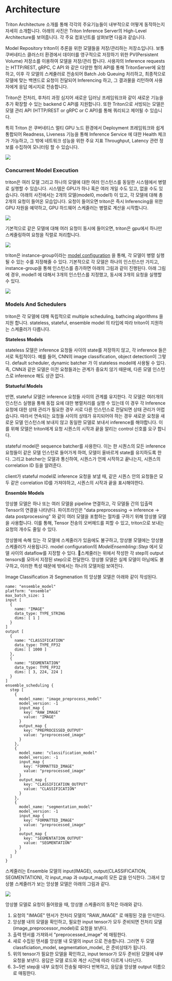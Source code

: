 # Architecture

Triton Architecture 소개를 통해 각각의 주요기능들이 내부적으로 어떻게 동작하는지 자세히 소개합니다. 아래의 사진은 Triton Inference Server의 High-Level Architecture를 보여줍니다. 각 주요 컴포넌트를 살펴보면 다음과 같습니다.

Model Repository triton이 추론을 위한 모델들을 저장/관리하는 저장소입니다. 보통 쿠버네티스 클러스터 환경에서 데이터를 영구적으로 저장하기 위한 PV(Persistent Volume) 저장소를 이용하여 모델을 저장/관리 합니다. 사용자의 Inference requests 는 HTTP/REST, gRPC, C API 와 같은 다양한 형의 API를 통해 TritonServer에 요청하고, 이후 각 모델의 스케쥴러로 전송되어 Batch Job Queuing 처리하고, 최종적으로 모델에 맞는 백엔드로 요청이 전달되어 Inferencing 하고, 그 결과물을 리턴하여 사용자에게 응답 메시지로 전송합니다.

Triton은 전처리, 후처리 과정 심지어 새로운 딥러닝 프레임워크와 같이 새로운 기능을 추가 확장할 수 있는 backend C API를 지원합니다. 또한 Triton으로 서빙되는 모델은 모델 관리 API (HTTP/REST or gRPC or C API)를 통해 쿼리되고 제어될 수 있습니다.

특히 Triton 은 쿠버네티스 멀티 GPU 노드 환경에서 Deployment 프레임워크와 쉽게 통합되어 Readness, Liveness 기능을 통해 Inference Service 에 대한 Health 체크가 가능하고, 그 밖에 네트워크 성능을 위한 주요 지표 Throughput, Latency 관련 정보를 수집하여 모니터링 할 수 있습니다.

![](https://github.com/triton-inference-server/server/raw/main/docs/images/arch.jpg)

### **Concurrent Model Execution**

triton은 여러 모델 그리고 하나의 모델에 대한 여러 인스턴스를 동일한 시스템에서 병렬로 실행할 수 있습니다. 시스템은 GPU가 하나 혹은 여러 개일 수도 있고, 없을 수도 있습니다. 아래의 사진에서는 2개의 모델(model0, model1) 이 있고, 각 모델에 대해 총 2개의 요청이 들어온 모습입니다. 요청이 들어오면 triton은 즉시 Inferencing을 위한 GPU 자원을 예약하고, GPU 하드웨어 스케줄러는 병렬로 계산을 시작합니다.



![](https://github.com/triton-inference-server/server/raw/main/docs/images/multi\_model\_exec.png)

기본적으로 같은 모델에 대해 여러 요청이 동시에 들어오면, triton은 gpu에서 하나만 스케줄링하여 요청을 직렬로 처리합니다.

![](https://github.com/triton-inference-server/server/raw/main/docs/images/multi\_model\_serial\_exec.png)

triton은 instance-group이라는 [model configuration](https://benlee73.tistory.com/46) 을 통해, 각 모델이 병렬 실행될 수 있는 수를 지정해줄 수 있다. 기본적으로 각 모델은 하나의 인스턴스만 가지고, instance-group을 통해 인스턴스를 증가하면 아래의 그림과 같이 진행된다. 아래 그림에 경우, model1 에 대해서 3개의 인스턴스를 지정했고, 동시에 3개의 요청을 실행할 수 있다.

![](https://github.com/triton-inference-server/server/raw/main/docs/images/multi\_model\_parallel\_exec.png)

### **Models And Schedulers**

triton은 각 모델에 대해 독립적으로 multiple scheduling, bathcing algorithms 을 지원 합니다. stateless, stateful, ensemble model 의 타입에 따라 triton이 지원하는 스케줄러가 다릅니다.

**Stateless Models**

stateless 모델은 inference 요청들 사이의 state를 저장하지 않고, 각 inference 들은 서로 독립적이다. 예를 들어, CNN의 image classification, object detection이 그렇다. default scheduler, dynamic batcher 가 이 stateless model에 사용될 수 있다. 즉, CNN과 같은 모델은 이전 요청들과는 관계가 중요치 않기 때문에, 다른 모델 인스턴스로 inference 해도 상관 없다.

**Statueful Models**

반면, stateful 모델은 inference 요청들 사이의 관계를 유지한다. 각 모델은 여러개의 인스턴스 실행을 통해 동접 요에 대한 병렬처리를 실행 수 있는데 이 경우 각 Inference 요청에 대한 상태 관리가 필요한 경우 서로 다른 인스턴스로 전달되면 상태 관리가 어렵습니다. 따라서 연속되는 요청들 사이의 상태가 유지되어야 하는 경우 새로운 요청을 새로운 모델 인스턴스에 보내지 않고 동일한 모델로 보내서 inference를 해야합니다. 이를 위해 모델은 triton에게 요청 시퀀스의 시작과 끝을 알리는 control 신호를 요구 합니다.

stateful model은 sequence batcher를 사용한다. 이는 한 시퀀스의 모든 inference 요청들이 같은 모델 인스턴로 들어가게 하여, 모델이 올바르게 state를 유지하도록 한다. 그리고 batcher는 모델과 통신하여, 시퀀스가 언제 시작하고 끝나는지, 시퀀스의 correlation ID 등을 알려준다.

client가 stateful model로 inference 요청을 보낼 때, 같은 시퀀스 안의 요청들은 모두 같은 correlation ID를 가져야하고, 시퀀스의 시작과 끝을 표시해야한다.

**Ensemble Models**

앙상블 모델은 하나 또는 여러 모델을 pipeline 연결하고, 각 모델들 간의 입출력 Tensor의 연결을 나타낸다. 파이프라인은 "data preprocessing -> inference -> data postprocessing" 와 같이 여러 모델을 포함하는 절차를 구하기 위해 앙상블 모델을 사용합니다. 이를 통해, Tensor 전송의 오버헤드를 피할 수 있고, triton으로 보내는 요청의 개수도 줄일 수 있다.

앙상블에 속해 있는 각 모델에 스케줄러가 있음에도 불구하고, 앙상블 모델에는 앙상블 스케줄러가 사용됩니다. model configuration의 _ModelEnsembling::Step_ 에서 모델 사이의 dataflow를 지정할 수 있다. 스케줄러는 위에서 작성한 각 step의 output tensors를 모아서 지정된 step으로 전달한다. 앙상블 모델은 실제 모델이 아님에도 불구하고, 이러한 특성 때문에 밖에서는 하나의 모델처럼 보여진다.&#x20;

Image Classification 과 Segmenation 의 앙상블 모델은 아래와 같이 작성된다.

```
name: "ensemble_model"
platform: "ensemble"
max_batch_size: 1
input [
  {
    name: "IMAGE"
    data_type: TYPE_STRING
    dims: [ 1 ]
  }
]
output [
  {
    name: "CLASSIFICATION"
    data_type: TYPE_FP32
    dims: [ 1000 ]
  },
  {
    name: "SEGMENTATION"
    data_type: TYPE_FP32
    dims: [ 3, 224, 224 ]
  }
]
ensemble_scheduling {
  step [
    {
      model_name: "image_preprocess_model"
      model_version: -1
      input_map {
        key: "RAW_IMAGE"
        value: "IMAGE"
      }
      output_map {
        key: "PREPROCESSED_OUTPUT"
        value: "preprocessed_image"
      }
    },
    {
      model_name: "classification_model"
      model_version: -1
      input_map {
        key: "FORMATTED_IMAGE"
        value: "preprocessed_image"
      }
      output_map {
        key: "CLASSIFICATION_OUTPUT"
        value: "CLASSIFICATION"
      }
    },
    {
      model_name: "segmentation_model"
      model_version: -1
      input_map {
        key: "FORMATTED_IMAGE"
        value: "preprocessed_image"
      }
      output_map {
        key: "SEGMENTATION_OUTPUT"
        value: "SEGMENTATION"
      }
    }
  ]
}
```

스케줄러는 Ensemble 모델의 input(IMAGE), output(CLASSIFICATION, SEGMENTATION), 각 input\_map 과 output\_map의 모든 값을 인식한다. 그래서 앙상블 스케줄러가 보는 앙상블 모델은 아래의 그림과 같다.

![](https://github.com/triton-inference-server/server/raw/main/docs/images/ensemble\_example0.png)

앙상블 모델로 요청이 들어왔을 때, 앙상블 스케줄러의 동작은 아래와 같다.&#x20;

1. 요청의 "IMAGE" 텐서가 전처리 모델의 "RAW\_IMAGE" 로 매핑된 것을 인식한다.
2. 앙상블 내의 모델을 확인하고, 필요한 input tensor가 모두 준비되면 전처리 모델(image_preprocessor_model)로 요청을 보낸다.
3. 출력 텐서를 가져와서 "preprocessed\_image" 에 매핑한다.
4. 새로 수집된 텐서를 앙상블 내 모델의 input 으로 전송합니다. 그러면 두 모델 classficiation_model, segmentation\_model_ 은 준비상태가 됩니다.
5. 위의 tensor가 필요한 모델을 확인하고, input tensor가 모두 준비된 모델에 내부 요청을 보낸다. 응답은 모델 로드와 계산 시간에 따라 다르게 나타난다.
6. 3\~5번 step을 내부 요청이 전송될 때마다 반복하고, 응답을 앙상블 output 이름으로 매핑한다.

